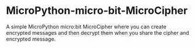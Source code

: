 # MicroPython-micro-bit-MicroCipher
A simple MicroPython micro:bit MicroCipher where you can create encrypted messages and then decrypt them when you share the cipher and encrypted message.
